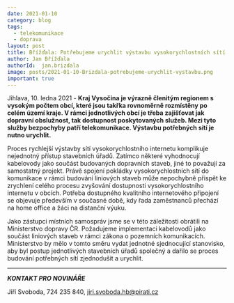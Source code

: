 ```yaml
---
date: 2021-01-10
category: blog
tags:
  - telekomunikace
  - doprava
layout: post
title: Břížďala: Potřebujeme urychlit výstavbu vysokorychlostních sítí
author: Jan Břížďala
authorId:  jan.brizdala
image: posts/2021-01-10-Brizdala-potrebujeme-urychlit-vystavbu.png
important: true
---
```


Jihlava, 10. ledna 2021 - **Kraj Vysočina je výrazně členitým regionem s vysokým počtem obcí, které jsou takřka rovnoměrně rozmístěny po celém území kraje. V rámci jednotlivých obcí je třeba zajišťovat jak dopravní obslužnost, tak dostupnost poskytovaných služeb. Mezi tyto služby bezpochyby patří telekomunikace. Výstavbu potřebných sítí je nutno urychlit.** 

Proces rychlejší výstavby sítí vysokorychlostního internetu komplikuje nejednotný přístup stavebních úřadů. Zatímco některé vyhodnocují kabelovody jako součást budovaných dopravních staveb, jiné to považují za samostatný projekt. Právě spojení pokládky vysokorychlostních sítí do komunikace v rámci budování liniových staveb může nepochybně přispět ke zrychlení celého procesu zvyšování dostupnosti vysokorychlostního internetu v obcích. Potřeba dostupného kvalitního internetového připojení se objevuje především v současné době, kdy řada zaměstnanců přechází na home office a žáci na distanční výuku.

Jako zástupci místních samospráv jsme se v této záležitosti obrátili na Ministerstvo dopravy ČR. Požadujeme implementaci kabelovodů jako součást liniových staveb v rámci zákona o pozemních komunikacích. Ministerstvo by mělo v tomto směru vydat jednotné sjednocující stanovisko, aby byl postup jednotlivých stavebních úřadů společný a dařilo se proces budování potřebných sítí zjednodušit a urychlit.

---

***KONTAKT PRO NOVINÁŘE*** 

Jiří Svoboda, 724 235 840, <jiri.svoboda.hb@pirati.cz>
